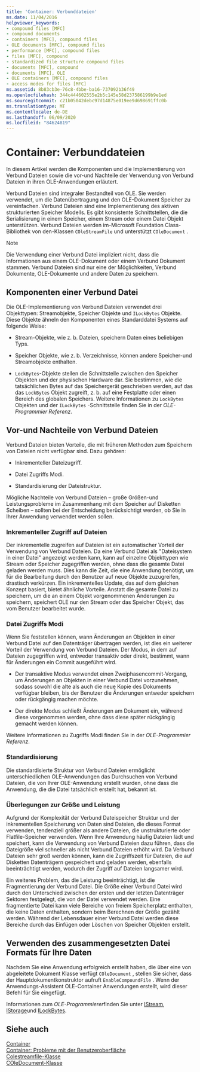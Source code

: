 ```yaml
---
title: 'Container: Verbunddateien'
ms.date: 11/04/2016
helpviewer_keywords:
- compound files [MFC]
- compound documents
- containers [MFC], compound files
- OLE documents [MFC], compound files
- performance [MFC], compound files
- files [MFC], compound
- standardized file structure compound files
- documents [MFC], compound
- documents [MFC], OLE
- OLE containers [MFC], compound files
- access modes for files [MFC]
ms.assetid: 8b83cb3e-76c8-4bbe-ba16-737092b36f49
ms.openlocfilehash: 344c444602555e2b5c145e58d237586199b9e1ed
ms.sourcegitcommit: c21b05042debc97d14875e019ee9d698691ffc0b
ms.translationtype: MT
ms.contentlocale: de-DE
ms.lasthandoff: 06/09/2020
ms.locfileid: "84624819"
---
```

# <a name="containers-compound-files"></a>Container: Verbunddateien

In diesem Artikel werden die Komponenten und die Implementierung von Verbund Dateien sowie die vor-und Nachteile der Verwendung von Verbund Dateien in ihren OLE-Anwendungen erläutert.

Verbund Dateien sind integraler Bestandteil von OLE. Sie werden verwendet, um die Datenübertragung und den OLE-Dokument Speicher zu vereinfachen. Verbund Dateien sind eine Implementierung des aktiven strukturierten Speicher Modells. Es gibt konsistente Schnittstellen, die die Serialisierung in einem Speicher, einem Stream oder einem Datei Objekt unterstützen. Verbund Dateien werden im-Microsoft Foundation Class-Bibliothek von den-Klassen `COleStreamFile` und unterstützt `COleDocument` .

> [!NOTE]
> Die Verwendung einer Verbund Datei impliziert nicht, dass die Informationen aus einem OLE-Dokument oder einem Verbund Dokument stammen. Verbund Dateien sind nur eine der Möglichkeiten, Verbund Dokumente, OLE-Dokumente und andere Daten zu speichern.

## <a name="components-of-a-compound-file"></a><a name="_core_components_of_a_compound_file"></a>Komponenten einer Verbund Datei

Die OLE-Implementierung von Verbund Dateien verwendet drei Objekttypen: Streamobjekte, Speicher Objekte und `ILockBytes` Objekte. Diese Objekte ähneln den Komponenten eines Standarddatei Systems auf folgende Weise:

- Stream-Objekte, wie z. b. Dateien, speichern Daten eines beliebigen Typs.

- Speicher Objekte, wie z. b. Verzeichnisse, können andere Speicher-und Streamobjekte enthalten.

- `LockBytes`-Objekte stellen die Schnittstelle zwischen den Speicher Objekten und der physischen Hardware dar. Sie bestimmen, wie die tatsächlichen Bytes auf das Speichergerät geschrieben werden, auf das das `LockBytes` Objekt zugreift, z. b. auf eine Festplatte oder einen Bereich des globalen Speichers. Weitere Informationen zu `LockBytes` Objekten und der `ILockBytes` -Schnittstelle finden Sie in der *OLE-Programmier Referenz*.

## <a name="advantages-and-disadvantages-of-compound-files"></a><a name="_core_advantages_and_disadvantages_of_compound_files"></a>Vor-und Nachteile von Verbund Dateien

Verbund Dateien bieten Vorteile, die mit früheren Methoden zum Speichern von Dateien nicht verfügbar sind. Dazu gehören:

- Inkrementeller Dateizugriff.

- Datei Zugriffs Modi.

- Standardisierung der Dateistruktur.

Mögliche Nachteile von Verbund Dateien – große Größen-und Leistungsprobleme im Zusammenhang mit dem Speicher auf Disketten Scheiben – sollten bei der Entscheidung berücksichtigt werden, ob Sie in Ihrer Anwendung verwendet werden sollen.

### <a name="incremental-access-to-files"></a><a name="_core_incremental_access_to_files"></a>Inkrementeller Zugriff auf Dateien

Der inkrementelle zugreifen auf Dateien ist ein automatischer Vorteil der Verwendung von Verbund Dateien. Da eine Verbund Datei als "Dateisystem in einer Datei" angezeigt werden kann, kann auf einzelne Objekttypen wie Stream oder Speicher zugegriffen werden, ohne dass die gesamte Datei geladen werden muss. Dies kann die Zeit, die eine Anwendung benötigt, um für die Bearbeitung durch den Benutzer auf neue Objekte zuzugreifen, drastisch verkürzen. Ein inkrementelles Update, das auf dem gleichen Konzept basiert, bietet ähnliche Vorteile. Anstatt die gesamte Datei zu speichern, um die an einem Objekt vorgenommenen Änderungen zu speichern, speichert OLE nur den Stream oder das Speicher Objekt, das vom Benutzer bearbeitet wurde.

### <a name="file-access-modes"></a><a name="_core_file_access_modes"></a>Datei Zugriffs Modi

Wenn Sie feststellen können, wann Änderungen an Objekten in einer Verbund Datei auf den Datenträger übertragen werden, ist dies ein weiterer Vorteil der Verwendung von Verbund Dateien. Der Modus, in dem auf Dateien zugegriffen wird, entweder transaktiv oder direkt, bestimmt, wann für Änderungen ein Commit ausgeführt wird.

- Der transaktive Modus verwendet einen Zweiphasencommit-Vorgang, um Änderungen an Objekten in einer Verbund Datei vorzunehmen, sodass sowohl die alte als auch die neue Kopie des Dokuments verfügbar bleiben, bis der Benutzer die Änderungen entweder speichern oder rückgängig machen möchte.

- Der direkte Modus schließt Änderungen am Dokument ein, während diese vorgenommen werden, ohne dass diese später rückgängig gemacht werden können.

Weitere Informationen zu Zugriffs Modi finden Sie in der *OLE-Programmier Referenz*.

### <a name="standardization"></a><a name="_core_standardization"></a>Standardisierung

Die standardisierte Struktur von Verbund Dateien ermöglicht unterschiedlichen OLE-Anwendungen das Durchsuchen von Verbund Dateien, die von Ihrer OLE-Anwendung erstellt wurden, ohne dass die Anwendung, die die Datei tatsächlich erstellt hat, bekannt ist.

### <a name="size-and-performance-considerations"></a><a name="_core_size_and_performance_considerations"></a>Überlegungen zur Größe und Leistung

Aufgrund der Komplexität der Verbund Dateispeicher Struktur und der inkrementellen Speicherung von Daten sind Dateien, die dieses Format verwenden, tendenziell größer als andere Dateien, die unstrukturierte oder Flatfile-Speicher verwenden. Wenn Ihre Anwendung häufig Dateien lädt und speichert, kann die Verwendung von Verbund Dateien dazu führen, dass die Dateigröße viel schneller als nicht Verbund Dateien erhöht wird. Da Verbund Dateien sehr groß werden können, kann die Zugriffszeit für Dateien, die auf Disketten Datenträgern gespeichert und geladen werden, ebenfalls beeinträchtigt werden, wodurch der Zugriff auf Dateien langsamer wird.

Ein weiteres Problem, das die Leistung beeinträchtigt, ist die Fragmentierung der Verbund Datei. Die Größe einer Verbund Datei wird durch den Unterschied zwischen der ersten und der letzten Datenträger Sektoren festgelegt, die von der Datei verwendet werden. Eine fragmentierte Datei kann viele Bereiche von freiem Speicherplatz enthalten, die keine Daten enthalten, sondern beim Berechnen der Größe gezählt werden. Während der Lebensdauer einer Verbund Datei werden diese Bereiche durch das Einfügen oder Löschen von Speicher Objekten erstellt.

## <a name="using-compound-files-format-for-your-data"></a><a name="_core_using_compound_files_format_for_your_data"></a>Verwenden des zusammengesetzten Datei Formats für Ihre Daten

Nachdem Sie eine Anwendung erfolgreich erstellt haben, die über eine von abgeleitete Dokument Klasse verfügt `COleDocument` , stellen Sie sicher, dass der Hauptdokumentkonstruktor aufruft `EnableCompoundFile` . Wenn der Anwendungs-Assistent OLE-Container Anwendungen erstellt, wird dieser Befehl für Sie eingefügt.

Informationen zum *OLE-Programmierer*finden Sie unter [IStream](/windows/win32/api/objidl/nn-objidl-istream), [IStorage](/windows/win32/api/objidl/nn-objidl-istorage)und [ILockBytes](/windows/win32/api/objidl/nn-objidl-ilockbytes).

## <a name="see-also"></a>Siehe auch

[Container](containers.md)<br/>
[Container: Probleme mit der Benutzeroberfläche](containers-user-interface-issues.md)<br/>
[Colestreamfile-Klasse](reference/colestreamfile-class.md)<br/>
[COleDocument-Klasse](reference/coledocument-class.md)
